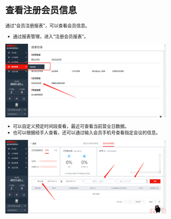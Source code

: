 # 查看注册会员信息

通过“会员注册报表”，可以查看会员信息。

* 通过报表管理，进入“注册会员报表”。

![](../../../.gitbook/assets/image%20%28642%29.png)

* 可以自定义预定时间段查看，最近可查看当前营业日数据。
* 也可以根据经手人查看，还可以通过输入会员手机号查看指定会议的信息。

![](../../../.gitbook/assets/image%20%28511%29.png)

